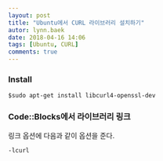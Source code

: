 ```yaml
---
layout: post
title: "Ubuntu에서 CURL 라이브러리 설치하기"
autor: lynn.baek
date: 2018-04-16 14:06
tags: [Ubuntu, CURL]
comments: true
---
```




### Install

```
$sudo apt-get install libcurl4-openssl-dev
```



### Code::Blocks에서 라이브러리 링크

링크 옵션에 다음과 같이 옵션을 준다.

```
-lcurl
```

